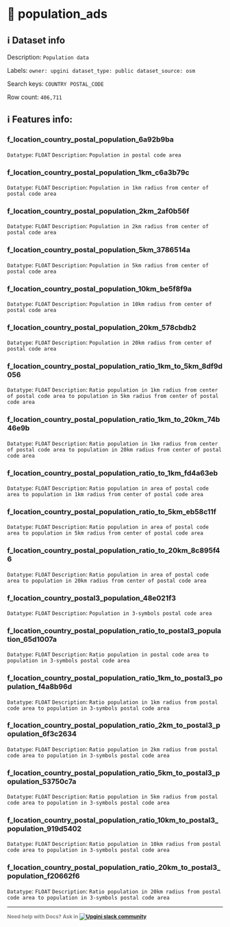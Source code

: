 # 📖 population_ads 
## ℹ️ Dataset info 
Description: `Population data` 

Labels: ` owner: upgini ` &nbsp;` dataset_type: public ` &nbsp;` dataset_source: osm ` &nbsp;

Search keys: 
` COUNTRY ` &nbsp;` POSTAL_CODE ` &nbsp;

Row count: `406,711` 

## ℹ️ Features info:

### f_location_country_postal_population_6a92b9ba
`Datatype`: `FLOAT`
`Description`: `Population in postal code area`

### f_location_country_postal_population_1km_c6a3b79c
`Datatype`: `FLOAT`
`Description`: `Population in 1km radius from center of postal code area`

### f_location_country_postal_population_2km_2af0b56f
`Datatype`: `FLOAT`
`Description`: `Population in 2km radius from center of postal code area`

### f_location_country_postal_population_5km_3786514a
`Datatype`: `FLOAT`
`Description`: `Population in 5km radius from center of postal code area`

### f_location_country_postal_population_10km_be5f8f9a
`Datatype`: `FLOAT`
`Description`: `Population in 10km radius from center of postal code area`

### f_location_country_postal_population_20km_578cbdb2
`Datatype`: `FLOAT`
`Description`: `Population in 20km radius from center of postal code area`

### f_location_country_postal_population_ratio_1km_to_5km_8df9d056
`Datatype`: `FLOAT`
`Description`: `Ratio population in 1km radius from center of postal code area to population in 5km radius from center of postal code area`

### f_location_country_postal_population_ratio_1km_to_20km_74b46e9b
`Datatype`: `FLOAT`
`Description`: `Ratio population in 1km radius from center of postal code area to population in 20km radius from center of postal code area`

### f_location_country_postal_population_ratio_to_1km_fd4a63eb
`Datatype`: `FLOAT`
`Description`: `Ratio population in area of postal code area to population in 1km radius from center of postal code area`

### f_location_country_postal_population_ratio_to_5km_eb58c11f
`Datatype`: `FLOAT`
`Description`: `Ratio population in area of postal code area to population in 5km radius from center of postal code area`

### f_location_country_postal_population_ratio_to_20km_8c895f46
`Datatype`: `FLOAT`
`Description`: `Ratio population in area of postal code area to population in 20km radius from center of postal code area`

### f_location_country_postal3_population_48e021f3
`Datatype`: `FLOAT`
`Description`: `Population in 3-symbols postal code area`

### f_location_country_postal_population_ratio_to_postal3_population_65d1007a
`Datatype`: `FLOAT`
`Description`: `Ratio population in postal code area to population in 3-symbols postal code area`

### f_location_country_postal_population_ratio_1km_to_postal3_population_f4a8b96d
`Datatype`: `FLOAT`
`Description`: `Ratio population in 1km radius from postal code area to population in 3-symbols postal code area`

### f_location_country_postal_population_ratio_2km_to_postal3_population_6f3c2634
`Datatype`: `FLOAT`
`Description`: `Ratio population in 2km radius from postal code area to population in 3-symbols postal code area`

### f_location_country_postal_population_ratio_5km_to_postal3_population_53750c7a
`Datatype`: `FLOAT`
`Description`: `Ratio population in 5km radius from postal code area to population in 3-symbols postal code area`

### f_location_country_postal_population_ratio_10km_to_postal3_population_919d5402
`Datatype`: `FLOAT`
`Description`: `Ratio population in 10km radius from postal code area to population in 3-symbols postal code area`

### f_location_country_postal_population_ratio_20km_to_postal3_population_f20662f6
`Datatype`: `FLOAT`
`Description`: `Ratio population in 20km radius from postal code area to population in 3-symbols postal code area`



---

<span style="color:grey;font-weight:700;font-size:12px">
    Need help with Docs? Ask in
    <a href="https://4mlg.short.gy/join-upgini-community">
        <img alt="Upgini slack community" src="https://img.shields.io/badge/slack-@upgini-orange.svg?logo=slack">
    </a>
</span>